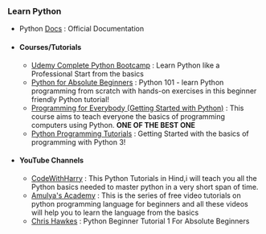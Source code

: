 ### Learn Python

- Python [Docs](https://docs.python.org/3/) : Official Documentation



- #### Courses/Tutorials
  - [Udemy Complete Python Bootcamp](https://www.udemy.com/course/complete-python-bootcamp/) : Learn Python like a Professional Start from the basics
  - [Python for Absolute Beginners](https://www.udemy.com/course/python-for-absolute-beginners-u/) : Python 101 - learn Python programming from scratch with hands-on exercises in this beginner friendly Python tutorial!
  - [Programming for Everybody (Getting Started with Python)](https://www.coursera.org/learn/python) : This course aims to teach everyone the basics of programming computers using Python. **ONE OF THE BEST ONE**
  - [Python Programming Tutorials](https://pythonprogramming.net/python-fundamental-tutorials/) : Getting Started with the basics of programming with Python 3!


- #### YouTube Channels
  - [CodeWithHarry](https://www.youtube.com/watch?v=aqvDTCpNRek&list=PLu0W_9lII9agICnT8t4iYVSZ3eykIAOME) : This Python Tutorials in Hind,i will teach you all the Python basics needed to master python in a very short span of time.
  - [Amulya's Academy](https://www.youtube.com/channel/UCIgXF0FrYJL0a6sMsRIsLvA) : This is the series of free video tutorials on python programming language for beginners and all these videos will help you to learn the language from the basics
  - [Chris Hawkes](https://www.youtube.com/c/noobtoprofessional/playlists) : Python Beginner Tutorial 1 For Absolute Beginners